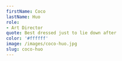 ```yaml
---
firstName: Coco
lastName: Huo
role:
- Art Director
quote: Best dressed just to lie down after
color: '#ffffff'
image: /images/coco-huo.jpg
slug: coco-huo
---
```


